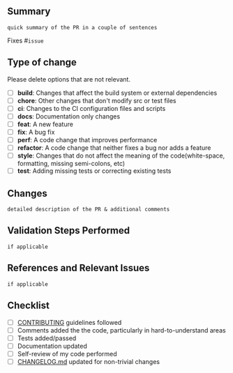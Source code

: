 ## Summary

`quick summary of the PR in a couple of sentences`

Fixes #`issue`

## Type of change

Please delete options that are not relevant.

- [ ] **build**: Changes that affect the build system or external dependencies
- [ ] **chore**: Other changes that don't modify src or test files
- [ ] **ci**: Changes to the CI configuration files and scripts
- [ ] **docs**: Documentation only changes
- [ ] **feat**: A new feature
- [ ] **fix**: A bug fix
- [ ] **perf**: A code change that improves performance
- [ ] **refactor**: A code change that neither fixes a bug nor adds a feature
- [ ] **style**: Changes that do not affect the meaning of the code(white-space, formatting, missing semi-colons, etc)
- [ ] **test**: Adding missing tests or correcting existing tests

## Changes

`detailed description of the PR & additional comments`

## Validation Steps Performed

`if applicable`

## References and Relevant Issues

`if applicable`

## Checklist

- [ ] [CONTRIBUTING]() guidelines followed
- [ ] Comments added the the code, particularly in hard-to-understand areas
- [ ] Tests added/passed
- [ ] Documentation updated
- [ ] Self-review of my code performed
- [ ] [CHANGELOG.md]() updated for non-trivial changes
